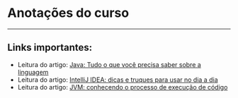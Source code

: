 # Anotações do curso

---

## Links importantes:
- Leitura do artigo: [Java: Tudo o que você precisa saber sobre a linguagem](https://www.alura.com.br/artigos/java)
- Leitura do artigo: [IntelliJ IDEA: dicas e truques para usar no dia a dia](https://www.alura.com.br/artigos/intellij-idea-dicas-truques-usar-no-dia-a-dia)
- Leitura do artigo: [JVM: conhecendo o processo de execução de código](https://www.alura.com.br/artigos/jvm-conhecendo-processo-execucao-de-codigo)

